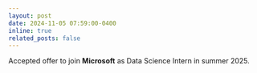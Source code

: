 ```yaml
---
layout: post
date: 2024-11-05 07:59:00-0400
inline: true
related_posts: false
---
```


Accepted offer to join **Microsoft** as Data Science Intern in summer 2025.